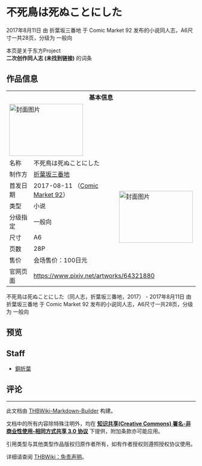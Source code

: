 # 不死鳥は死ぬことにした

<!-- source html: G:\repos\THBWiki-Markdown-Builder\THBWikiMarkdown\Temp\main\f\f7\ns0%3A%E4%B8%8D%E6%AD%BB%E9%B3%A5%E3%81%AF%E6%AD%BB%E3%81%AC%E3%81%93%E3%81%A8%E3%81%AB%E3%81%97%E3%81%9F.html -->

2017年8月11日 由 折葉坂三番地 于 Comic Market 92 发布的小说同人志，A6尺寸一共28页，分级为 一般向

本页是关于东方Project  
 **二次创作同人志 (未找到链接)** 的词条
## 作品信息

<table><tbody><tr><th colspan="3">基本信息</th></tr><tr><td class="cover-artwork-mobile" colspan="2"><a href="./文件-不死鳥は死ぬことにした封面.png.md" class="image" title="封面图片"><img alt="封面图片" src="https://upload.thwiki.cc/thumb/e/e1/%E4%B8%8D%E6%AD%BB%E9%B3%A5%E3%81%AF%E6%AD%BB%E3%81%AC%E3%81%93%E3%81%A8%E3%81%AB%E3%81%97%E3%81%9F%E5%B0%81%E9%9D%A2.png/196px-%E4%B8%8D%E6%AD%BB%E9%B3%A5%E3%81%AF%E6%AD%BB%E3%81%AC%E3%81%93%E3%81%A8%E3%81%AB%E3%81%97%E3%81%9F%E5%B0%81%E9%9D%A2.png" decoding="async" loading="lazy" width="196" height="138" srcset="https://upload.thwiki.cc/thumb/e/e1/%E4%B8%8D%E6%AD%BB%E9%B3%A5%E3%81%AF%E6%AD%BB%E3%81%AC%E3%81%93%E3%81%A8%E3%81%AB%E3%81%97%E3%81%9F%E5%B0%81%E9%9D%A2.png/294px-%E4%B8%8D%E6%AD%BB%E9%B3%A5%E3%81%AF%E6%AD%BB%E3%81%AC%E3%81%93%E3%81%A8%E3%81%AB%E3%81%97%E3%81%9F%E5%B0%81%E9%9D%A2.png 1.5x, https://upload.thwiki.cc/thumb/e/e1/%E4%B8%8D%E6%AD%BB%E9%B3%A5%E3%81%AF%E6%AD%BB%E3%81%AC%E3%81%93%E3%81%A8%E3%81%AB%E3%81%97%E3%81%9F%E5%B0%81%E9%9D%A2.png/392px-%E4%B8%8D%E6%AD%BB%E9%B3%A5%E3%81%AF%E6%AD%BB%E3%81%AC%E3%81%93%E3%81%A8%E3%81%AB%E3%81%97%E3%81%9F%E5%B0%81%E9%9D%A2.png 2x" data-file-width="744" data-file-height="524"></a></td>
</tr><tr><td class="label">名称</td><td colspan="2"> 不死鳥は死ぬことにした </td></tr><tr><td class="label">制作方</td><td><a href="./折葉坂三番地.md" title="折葉坂三番地">折葉坂三番地</a></td><td class="cover-artwork" rowspan="7" style="min-width:196px;"><a href="./文件-不死鳥は死ぬことにした封面.png.md" class="image" title="封面图片"><img alt="封面图片" src="https://upload.thwiki.cc/thumb/e/e1/%E4%B8%8D%E6%AD%BB%E9%B3%A5%E3%81%AF%E6%AD%BB%E3%81%AC%E3%81%93%E3%81%A8%E3%81%AB%E3%81%97%E3%81%9F%E5%B0%81%E9%9D%A2.png/196px-%E4%B8%8D%E6%AD%BB%E9%B3%A5%E3%81%AF%E6%AD%BB%E3%81%AC%E3%81%93%E3%81%A8%E3%81%AB%E3%81%97%E3%81%9F%E5%B0%81%E9%9D%A2.png" decoding="async" loading="lazy" width="196" height="138" srcset="https://upload.thwiki.cc/thumb/e/e1/%E4%B8%8D%E6%AD%BB%E9%B3%A5%E3%81%AF%E6%AD%BB%E3%81%AC%E3%81%93%E3%81%A8%E3%81%AB%E3%81%97%E3%81%9F%E5%B0%81%E9%9D%A2.png/294px-%E4%B8%8D%E6%AD%BB%E9%B3%A5%E3%81%AF%E6%AD%BB%E3%81%AC%E3%81%93%E3%81%A8%E3%81%AB%E3%81%97%E3%81%9F%E5%B0%81%E9%9D%A2.png 1.5x, https://upload.thwiki.cc/thumb/e/e1/%E4%B8%8D%E6%AD%BB%E9%B3%A5%E3%81%AF%E6%AD%BB%E3%81%AC%E3%81%93%E3%81%A8%E3%81%AB%E3%81%97%E3%81%9F%E5%B0%81%E9%9D%A2.png/392px-%E4%B8%8D%E6%AD%BB%E9%B3%A5%E3%81%AF%E6%AD%BB%E3%81%AC%E3%81%93%E3%81%A8%E3%81%AB%E3%81%97%E3%81%9F%E5%B0%81%E9%9D%A2.png 2x" data-file-width="744" data-file-height="524"></a></td>
</tr><tr><td class="label">首发日期</td><td>2017-08-11&#160;（<a href="/展会作品列表?e=Comic+Market%2392">Comic Market 92</a>）</td></tr><tr><td class="label">类型</td><td>小说</td></tr><tr><td class="label">分级指定</td><td>一般向</td></tr><tr><td class="label">尺寸</td><td>A6</td></tr><tr><td class="label">页数</td><td>28P</td></tr><tr><td class="label">售价</td><td>会场售价：100日元</td></tr>
<tr><td class="label">官网页面</td><td colspan="2"><a rel="nofollow" class="external free" href="https://www.pixiv.net/artworks/64321880">https://www.pixiv.net/artworks/64321880</a></td></tr></tbody></table>

不死鳥は死ぬことにした（同人志，折葉坂三番地，2017） - 2017年8月11日 由 折葉坂三番地 于 Comic Market 92 发布的小说同人志，A6尺寸一共28页，分级为 一般向
## 预览
## Staff
- [銅折葉](./銅折葉.md)

## 评论




---

此文档由 [THBWiki-Markdown-Builder](https://github.com/Delsin-Yu/THBWiki-Markdown-Builder) 构建。

文档中的所有内容除特殊注明外，均在 [**知识共享(Creative Commons) 署名-非商业性使用-相同方式共享 3.0 协议**](https://creativecommons.org/licenses/by-sa/3.0/deed.zh-hans) 下提供，附加条款亦可能应用。

引用类型与其他类型作品版权归原作者所有，如有作者授权则遵照授权协议使用。

详细请查阅 [THBWiki：免责声明](https://thbwiki.cc/THBWiki:%E5%85%8D%E8%B4%A3%E5%A3%B0%E6%98%8E)。

